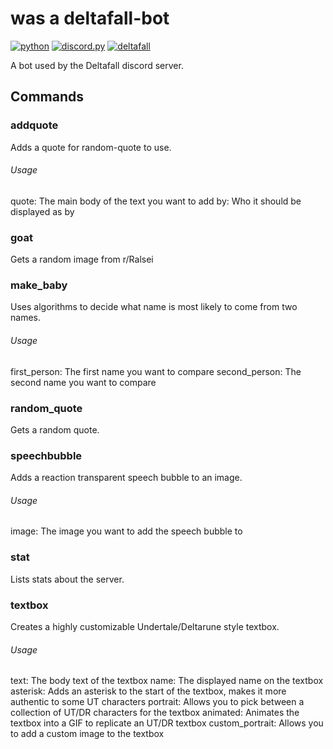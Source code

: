 # was a deltafall-bot
[![python](https://img.shields.io/badge/python-yellow?logo=python)](https://www.python.org/)
[![discord.py](https://img.shields.io/badge/discord.py-white?logo=discord)](https://github.com/Rapptz/discord.py)
[![deltafall](https://img.shields.io/badge/deltafall-white?logo=discord)](https://discord.gg/hT3HtPSwth)

A bot used by the Deltafall discord server.

## Commands
### addquote
Adds a quote for random-quote to use.
###### Usage
quote: The main body of the text you want to add
by: Who it should be displayed as by
### goat
Gets a random image from r/Ralsei
### make_baby
Uses algorithms to decide what name is most likely to come from two names.
###### Usage
first_person: The first name you want to compare
second_person: The second name you want to compare
### random_quote
Gets a random quote.
### speechbubble
Adds a reaction transparent speech bubble to an image.
###### Usage
image: The image you want to add the speech bubble to
### stat
Lists stats about the server.
### textbox
Creates a highly customizable Undertale/Deltarune style textbox.
###### Usage
text: The body text of the textbox
name: The displayed name on the textbox
asterisk: Adds an asterisk to the start of the textbox, makes it more authentic to some UT characters
portrait: Allows you to pick between a collection of UT/DR characters for the textbox
animated: Animates the textbox into a GIF to replicate an UT/DR textbox
custom_portrait: Allows you to add a custom image to the textbox

